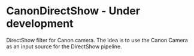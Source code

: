 # CanonDirectShow - Under development
DirectShow filter for Canon camera.
The idea is to use the Canon Camera as an input source for the DirectShow pipeline.
